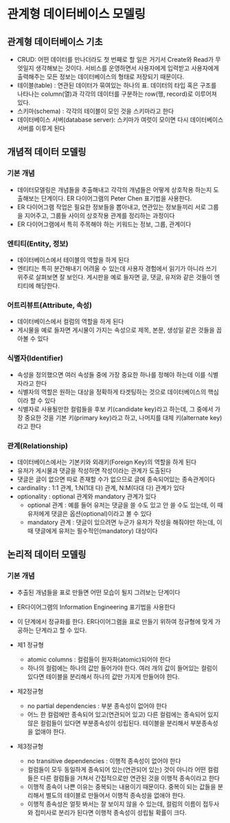# 관계형 데이터베이스 모델링
## 관계형 데이터베이스 기초
- CRUD: 어떤 데이터를 만나더라도 첫 번째로 할 일은 거기서 Create와 Read가 무엇일지 생각해보는 것이다. 서비스를 운영하면서 사용자에게 입력받고 사용자에게 출력해주는 모든 정보는 데이터베이스의 형태로 저장되기 때문이다.
- 테이블(table) : 연관된 데이터가 묶여있는 하나의 표. 데이터의 타입 혹은 구조를 나타나는 column(열)과 각각의 데이터를 구분하는 row(행, record)로 이루어져 있다.
- 스키마(schema) : 각각의 테이블이 모인 것을 스키마라고 한다
- 데이터베이스 서버(database server): 스키마가 여럿이 모이면 다시 데이터베이스 서버를 이루게 된다

## 개념적 데이터 모델링
### 기본 개념
- 데이터모델링은 개념들을 추출해내고 각각의 개념들은 어떻게 상호작용 하는지 도출해보는 단계이다. ER 다이어그램의 Peter Chen 표기법을 사용한다.
- ER 다이어그램 작업은 필요한 정보들을 뽑아내고, 연관있는 정보들끼리 서로 그룹을 지어주고, 그룹들 사이의 상호작용 관계를 정리하는 과정이다
- ER 다이어그램에서 특히 주목해야 하는 키워드는 정보, 그룹, 관계이다

### 엔티티(Entity, 정보)
- 데이터베이스에서 테이블의 역할을 하게 된다
- 엔티티는 특히 분간해내기 어려울 수 있는데 사용자 경험에서 읽기가 아니라 쓰기 위주로 살펴보면 잘 보인다. 게시판을 예로 들자면 글, 댓글, 유저와 같은 것들이 엔티티에 해당한다.

### 어트리뷰트(Attribute, 속성)
- 데이터베이스에서 컬럼의 역할을 하게 된다
- 게시물을 예로 들자면 게시물이 가지는 속성으로 제목, 본문, 생성일 같은 것들을 꼽아볼 수 있다

### 식별자(Identifier)
- 속성을 정의했으면 여러 속성들 중에 가장 중요한 하나를 정해야 하는데 이를 식별자라고 한다
- 식별자의 역할은 원하는 대상을 정확하게 타겟팅하는 것으로 데이터베이스의 핵심이라 할 수 있다
- 식별자로 사용될만한 컬럼들을 후보 키(candidate key)라고 하는데, 그 중에서 가장 중요한 것을 기본 키(primary key)라고 하고, 나머지를 대체 키(alternate key)라고 한다

### 관계(Relationship)
- 데이터베이스에서는 기본키와 외래키(Foreign Key)의 역할을 하게 된다
- 유저가 게시물과 댓글을 작성하면 작성이라는 관계가 도출된다
- 댓글은 글이 없으면 따로 존재할 수가 없으므로 글에 종속되어있는 종속관계이다
- cardinality : 1:1 관계, 1:N(1대 다) 관계, N:M(다대 다) 관계가 있다
- optionality : optional 관계와 mandatory 관계가 있다
  - optional 관계 : 예를 들어 유저는 댓글을 쓸 수도 있고 안 쓸 수도 있는데, 이 때 유저에게 댓글은 옵션(optional)이라고 볼 수 있다
  - mandatory 관계 : 댓글이 있으려면 누군가 유저가 작성을 해줘야만 하는데, 이 때 댓글에게 유저는 필수적인(mandatory) 대상이다 

## 논리적 데이터 모델링 
### 기본 개념
- 추출된 개념들을 표로 만들면 어떤 모습이 될지 그려보는 단계이다
- ER다이어그램의 Information Engineering 표기법을 사용한다
- 이 단계에서 정규화를 한다. ER다이어그램을 표로 만들기 위하여 정규형에 맞게 가공하는 단계라고 할 수 있다.
- 제1 정규형
  - atomic columns : 컬럼들이 원자화(atomic)되어야 한다
  - 하나의 컬럼에는 하나의 값만 들어가야 한다. 여러 개의 값이 들어있는 컬럼이 있다면 테이블을 분리해서 하나의 값만 가지게 만들어야 한다.

- 제2정규형
  - no partial dependencies : 부분 종속성이 없어야 한다
  - 어느 한 컬럼에만 종속되어 있고(연관되어 있고) 다른 컬럼에는 종속되어 있지 않은 컬럼들이 있다면 부분종속성이 성립된다. 테이블을 분리해서 부분종속성을 없애야 한다.

- 제3정규형
  - no transitive dependencies : 이행적 종속성이 없어야 한다
  - 컬럼들이 모두 동일하게 종속되어 있는(연관되어 있는) 것이 아니라 어떤 컬럼들은 다른 컬럼들을 거쳐서 간접적으로만 연관된 것을 이행적 종속이라고 한다
  - 이행적 종속이 나쁜 이유는 중복되는 내용이기 때문이다. 중복이 되는 값들을 분리해서 별도의 테이블로 만들어서 이행적 종속성을 없애야 한다.
  - 이행적 종속성은 얼핏 봐서는 잘 보이지 않을 수 있는데, 컬럼의 이름이 접두사와 접미사로 분리가 된다면 이행적 종속성이 성립될 확률이 크다.